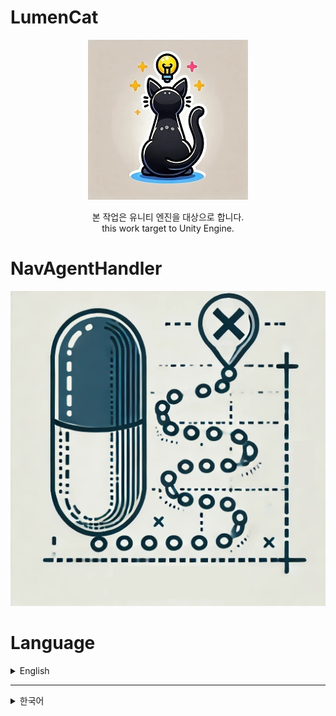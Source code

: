 # LumenCat
<div align="center">

![LumenCat92.jpg](https://github.com/lumenCat92/NavAgentHandler/blob/main/Image/LumenCat92.jpg)

본 작업은 유니티 엔진을 대상으로 합니다.  
this work target to Unity Engine.
</div>

# NavAgentHandler
 ![NavAgentHandler.jpg](https://github.com/lumenCat92/NavAgentHandler/blob/main/Image/NavAgentHandler.jpg)

# Language
<details>

<summary>English</summary>

# How Can Install This?

Before u install, this project depending other project. plz check each version of dependencies before download this.  
u can check each version of dependencies from package.json.  

Download this to Assets Folder in your unity project.

# What is This?

Handling Nav Agent with FSM.

# Where Can Use This?

if u wanna easy to handling agent, u can use this.

# How to Use This?

1. Attach "NavAgentHandler" to gameObj as component.
* the GameObj that installed NavAgentHandler, will automatically add "NavMeshAgent" and "NavMeshObstacle".
```csharp
namespace LumenCat92.Nav
{
    [RequireComponent(typeof(NavMeshAgent))]
    [RequireComponent(typeof(NavMeshObstacle))]
    public class NavAgentHandler : MonoBehaviour
    {
        //skip
    }
    //skip
}
```

2. Attach all script in Manager Folder to other gameObj as component.

3. when u look at the NavAgentHandler

```csharp
public class NavAgentHandler : MonoBehaviour
{    
    // skip
    
    [field: SerializeField] public bool AllowedChekingDeadLock { set; get; } = true;
    [field: SerializeField] public LayerMask HideableLayer { private set; get; }
    private Action OnDoneHandler { set; get; }
    
    // skip
    
    // this is starting navAgentHandler.
    // for the safty, u cant access to process.
    // after state done. u can make it call-back by "onDoneHandler"
    public void StartState(NavAgentModule.NavAgentModuleData moduleData, Action onDoneHandler)
    {
        switch (moduleData.State)
        {
            case NavAgentModule.StateList.Pointing:
            case NavAgentModule.StateList.Tracking:
            case NavAgentModule.StateList.Hiding:
                OnDoneHandler = onDoneHandler;
                isInterrupting = StateModuleHandler.IsPlayingModuleRunning();
                StateModuleHandler.EnterModule((int)moduleData.State, moduleData);
                break;
            
            // checking module is works different cause it just for cheking that agent could reach to target or not.
            case NavAgentModule.StateList.Cheking:
                var checkingModule = StateModuleHandler.GetModule((int)NavAgentModule.StateList.Cheking);
                if (checkingModule.CanEnter(moduleData))
                {
                    checkingModule.Enter();
                }
                break;
        }
    }

    // but if trying to change the state when state Running,
    // onDoneHandler will be ignored.
    public void DoWhenStateDone()
    {
        if (!isInterrupting)
        {
            OnDoneHandler?.Invoke();
        }
    }
}

```

as u can see, this is for one-way processing, so if u wanna changing one of state in NavAgentModule.NavAgentModuleData.StateList,

u should call StartState() func again. than, navAgentHandler will be override before process.

also, when u override process, it will not execute call-back func that u applied before changed state.

to be clear, when agent cant find way for going destination, it also will not execute call-back func that u applied. but it will call different func in NavAgentModuleData. check num 2. 

2. when u look at the NavAgentModule.NavAgentModuleData for using,

```csharp
public abstract partial class NavAgentModule
{
    public enum StateList
    {
        Pointing, // set destination one time.
        Tracking, // keep tracking target until reached.
        Hiding, // hiding from other target.
        Cheking, // just check agent can reach to target, agent will not move in this state.
        Non,
    }
    public class NavAgentModuleData : StateModuleData
    {
        public BasicOption BasicModulerSetting { private set; get; }
        public PointingOption PointingModulerSetting { private set; get; }
        public CheckingOption CheckingMoudlerSetting { private set; get; }
        public TrackingOption TrackingModulerSetting { private set; get; }
        public HidingOption HidingMoudlerSetting { private set; get; }
        public NavAgentModuleData(BasicOption basicOption, PointingOption pointingOption)
        {
            BasicModulerSetting = basicOption;
            PointingModulerSetting = pointingOption;
        }
        public NavAgentModuleData(BasicOption basicOption, TrackingOption trackingOption)
        {
            BasicModulerSetting = basicOption;
            TrackingModulerSetting = trackingOption;
        }
        public NavAgentModuleData(BasicOption basicOption, HidingOption hidingOption)
        {
            BasicModulerSetting = basicOption;
            HidingMoudlerSetting = hidingOption;
        }
        public NavAgentModuleData(BasicOption basicOption, CheckingOption checkingOption)
        {
            BasicModulerSetting = basicOption;
            CheckingMoudlerSetting = checkingOption;
        }
        
        public class BasicOption
        {
            public Transform Target { private set; get; } // destination point
            public bool IsLookAtOn { private set; get; } // *1) its make agent ratation lock. 
            public float StopDist { private set; get; } // *2) its same with agent stop. but it also effecting dist that end module state.
            public float AgentSpeed { private set; get; } // controlling agent speed.
            public bool ShouldActiveDeadLockCheck { private set; get; } // *3) its for stuck situation between multiple agent. 
            public Action OnFailedToFindWay { private set; get; } // call-back when cant find the way.

            public NavAgentModuleData(StateList targetState, Transform target, bool isLookAtOn, float stopDist, float agentSpeed, bool shouldActiveDeadLockCheck, Action doWhenCantFindWay)
            {
                BasicMudulerSetting = new BasicOption(targetState, target, isLookAtOn, stopDist, agentSpeed, shouldActiveDeadLockCheck, doWhenCantFindWay);
            }
        }
    }
}
```

    *1 when agent walking, obj rotation depending on agent.

but when u programming, u might be want to control rotation manually for make look at obj or make aiming to obj.

in that time, u can turn on this. but remember. u have to manually control rotation. NavAgentHandler dosent support to make look at the target.(cause this will be different in every situation.)

    *2 StopDist will set to navMeshAgent.StoppingDisctance. and it will effecting final destination. 

in the NavAgentModule, u can see down below
```csharp
public abstract partial class NavAgentModule : StateModule
{
    public enum DistStateList { Reached, Near, Close, MiddleWay }

    //skip

    protected DistStateList GetStateByDist
    {
        get
        {
            var navAgent = StateModuleHandler.navMeshAgent;
            if (navAgent.pathPending) return DistStateList.MiddleWay;
            var standingPosition = navAgent.transform.position.GetOverrideY(0);
            var destinationPosition = navAgent.destination.GetOverrideY(0);

            // dist to decide the "Status Module" done.
            var dist = standingPosition.GetDistance(destinationPosition) - ModuleData.BasicModulerSetting.StopDist;
            if (dist <= GetDistByState(DistStateList.Close))
            {
                // is destination placed higher than agent?
                if (correctedPosition.y > Agent.transform.position.y + GetAgentHeight &&
                    Agent.remainingDistance > GetDistByState(DistStateList.Close))
                {
                    return DistStateList.MiddleWay;
                }

                for (int i = 0; i < eachStateDist.Count; i++)
                {
                    var pair = eachStateDist[i];
                    if (dist <= pair.Value)
                    {

                        return pair.Key;
                    }
                }
            }

            return DistStateList.MiddleWay;
        }
    }
    public NavAgentModule(NavAgentModuleHandler handler)
    {
        StateModuleHandler = handler;
        if (eachStateDist.Count == 0)
        {
            eachStateDist.Add(new KeyValuePair<DistStateList, float>(DistStateList.Reached, GetAgentRadius * 0.01f));
            eachStateDist.Add(new KeyValuePair<DistStateList, float>(DistStateList.Near, GetAgentRadius * 2f));
            eachStateDist.Add(new KeyValuePair<DistStateList, float>(DistStateList.Close, GetAgentRadius * 4f));
        }
    }

    //skip
}
```

so technically, navMeshAgent.StoppingDistance will be effecting final destination. 

    *3 Lets say, Two agent try to pass each in Narrow hallway.

in this situation, this two agent might never get to each destination by stuck each other.

for this, u can turn on ShouldActiveDeadLockCheck property in BasicModulerSetting.

when u look at the code,

```csharp

public abstract partial class NavAgentModule : StateModule
{
    //skip

    // enter module
    protected override void OnEnterModule()
    {
        Agent.updateRotation = ModuleData.BasicModulerSetting.IsLookAtOn ? false : true;
        Agent.stoppingDistance = ModuleData.BasicModulerSetting.StopDist;
        Agent.speed = ModuleData.BasicModulerSetting.AgentSpeed;
        Agent.obstacleAvoidanceType = ObstacleAvoidanceType.HighQualityObstacleAvoidance;
        Agent.avoidancePriority = 10;
        var needNavi = Vector3.Distance(ModuleData.BasicModulerSetting.Target.position, Agent.transform.position) > eachStateDist[(int)DistStateList.Reached].Value;
        if (needNavi)
        {
            //checking deadLock
            if (ModuleData.BasicModulerSetting.ShouldActiveDeadLockCheck)
                CheckingDeadLock();

            ProcessingState = StateModuleHandler.OnStartCoroutine(StartNav(ModuleData, base.Exit));
        }
        else
        {
            base.Exit();
        }
    }

    protected void CheckingDeadLock()
    {
        var eachTime = 0.1f;
        var lastAgentPosition = Agent.transform.position;
        var speedCorrection = 0.8f;
        var expectingDist = Agent.transform.position.GetDistance(Agent.transform.position + Agent.velocity * eachTime * speedCorrection);
        deadLockTimeData = TimeCounterManager.Instance.SetTimeCounting(
            maxTime: eachTime,
            function: () =>
                {
                    if (GetStateByDist == DistStateList.MiddleWay)
                    {
                        if (Agent.obstacleAvoidanceType == ObstacleAvoidanceType.NoObstacleAvoidance)
                        {
                            var hits = Agent.transform.GetOverlapSphere(GetAgentRadius).Where(x => !x.gameObject.isStatic && !x.transform.IsChildOf(Agent.transform)).ToList();
                            if (hits.Count == 0)
                                Agent.obstacleAvoidanceType = ObstacleAvoidanceType.HighQualityObstacleAvoidance;
                        }
                        else
                        {
                            var dist = Agent.transform.position.GetDistance(lastAgentPosition);
                            if (dist < expectingDist)
                                Agent.obstacleAvoidanceType = ObstacleAvoidanceType.NoObstacleAvoidance;
                        }
                    }

                    deadLockTimeData = null;
                    if (ModuleData != null) CheckingDeadLock();
                },
            sequenceKey: ModuleData,
            sequnceMatch: (addedSeqeunce) => addedSeqeunce.Equals(ModuleData));
    }
}
```

navAgentModule calc posistion expecting every time period.

if agent couldnt reach next position, after checking near by, module make not collide each agent untill agent cant find other agent.

This can cause more overlapping issues as the number of agents increases. Please pay attention to this part.

# NavAgentModule

now i will explain detail of each state.

<details>
<summary>Pointing</summary>

 ![1.Pointing.gif](https://github.com/lumenCat92/NavAgentHandler/blob/main/Image/1.Pointing.gif)

1. Pointing is basic tracking state module.

its Set Destination only one time. 

even if target position got changed middle of module running, it will not apply to destination.

```csharp
public abstract partial class NavAgentModule
{
    public enum StateList
    {
        Pointing,
        Tracking,
        Hiding,
        Cheking,
        Non,
    }
    public class NavAgentModuleData : StateModuleData
    {
        public BasicOption BasicMudulerSetting { private set; get; }
        public PointingOpition PointModulerSetting { private set; get; } = new PointingOpition();

        // u must fill this for using every tracking module
        public NavAgentModuleData(BasicOption basicOption, PointingOption pointingOption)
        {
            BasicModulerSetting = basicOption;
            PointingModulerSetting = pointingOption;
        }
        
        public class BasicOption
        {
            public Transform Target { private set; get; } // destination point
            public bool IsLookAtOn { private set; get; } // its make agent ratation lock. 
            public float StopDist { private set; get; } // its same with agent stop. but it also effecting dist that end module state.
            public float AgentSpeed { private set; get; } // controlling agent speed.
            public bool ShouldActiveDeadLockCheck { private set; get; } // its for stuck situation between multiple agent. 
            public Action OnFailedToFindWay { private set; get; }

            public NavAgentModuleData(StateList targetState, Transform target, bool isLookAtOn, float stopDist, float agentSpeed, bool shouldActiveDeadLockCheck, Action doWhenCantFindWay)
            {
                BasicMudulerSetting = new BasicOption(targetState, target, isLookAtOn, stopDist, agentSpeed, shouldActiveDeadLockCheck, doWhenCantFindWay);
            }
        }

        public class PointingOpition
        {
            public float StayingTime { private set; get; } = -1f; // how long it will stay in poisition after reached?
            public bool IsUnlimitedStayTime => StayingTime <= -1;  
            public bool CanPositionChange { private set; get; } = true; // is target position can yield to other agent? 
            public TrafficDataSet TrafficDataSetting { private set; get; } = new TrafficDataSet(); // its for handling traffic
            public PointingOpition() { }
            public PointingOpition(float stayingTime, bool canPositionChange, TrafficDataSet trafficDataSet = null)
            {
                StayingTime = stayingTime;
                CanPositionChange = canPositionChange;
                TrafficDataSetting = trafficDataSet == null ? this.TrafficDataSetting : trafficDataSet;
            }
            public class TrafficDataSet // agent who first reach to position will taking charge of traffic detail of position 
            {
                public int MaxWaitingCount { private set; get; } = 3; // how many agent can wait for same position?
                public float MaxStayingTime { private set; get; } = 3f; // how long agent can stay in same position?
                public TrafficDataSet() { }
                public TrafficDataSet(int maxAddingCount, float maxStayingTime)
                {
                    MaxWaitingCount = maxAddingCount;
                    MaxStayingTime = maxStayingTime;
                }
            }
        }
    }
}
```

2. so, imagine that what if multiple agent try to reach same position?

for this, u need TrafficDataSet and NavTrafficManager.

```csharp
public class NavTrafficManager : MonoBehaviour
{
    //skip

    IEnumerator HandlingTraffic(TrafficData.NavAgentModuleInfoData infoData, TrafficData trafficData)
    {
        if (infoData == null)
        {
            removeTrafficDataList.Add(trafficData);
            yield break;
        }
        else
        {
            if (!infoData.IsModuleRunning()) { StartCoroutine(HandlingTraffic(trafficData.ReadNextInfo(), trafficData)); yield break; }
            infoData.Agent.stoppingDistance = infoData.stoppingDistance;
            infoData.Agent.avoidancePriority = 0;
            float checkingTime = 0.1f;

            for (bool isModuleRunning = infoData.IsModuleRunning(); isModuleRunning; isModuleRunning = infoData.IsModuleRunning())
            {
                yield return new WaitForSeconds(checkingTime);
            }

            for (float dist = trafficData.Position.GetDistance(infoData.Agent.transform.position); dist < 0.5f; dist = trafficData.Position.GetDistance(infoData.Agent.transform.position))
            {
                yield return new WaitForSeconds(checkingTime);
            }

            StartCoroutine(HandlingTraffic(trafficData.ReadNextInfo(), trafficData));
        }
    }

    // skip

    public class TrafficData
    {
        public bool IsNew { private set; get; } = true; 
        public int MaxAddingCount { private set; get; } = 3;
        public float AllowedStayingTime { private set; get; } = 3f;
        public bool IsLimitedStayingTime { get => AllowedStayingTime != -1; }
        private List<NavAgentModuleInfoData> InfoList { set; get; } = new List<NavAgentModuleInfoData>();
        public NavAgentModuleInfoData ReadNextInfo()
        {
            IsNew = false;
            if (InfoList.Count > 0)
            {
                var data = InfoList[0];
                InfoList.RemoveAt(0);
                return data;
            }

            return null;
        }
        public Vector3 Position { private set; get; } = Vector3.zero;
        private int AddingCount { set; get; } = 0;
        
        //skip
    }
}
```

3. but, what if agent dont have to wait? like agent just try to stand, or doing some animation that dosent depending other object after reached position. 

also what if agent must be stand that position? like agent try to sit chair, or doing some animation that depending other object after reached position.

when u look at the code.

```csharp

public class PointingState_NavStateModule : NavAgentModule
{
    // skip

    protected override IEnumerator OnStartNav(NavAgentModuleData data)
    {
        // skip

        var state = GetStateByDist;
        while (state != DistStateList.Reached)
        {
            if (state == DistStateList.Close || state == DistStateList.Near)
            {
                state = GetStateByDist;
                // what if agent dont have to wait? == what if agent can changing destination?
                if (data.PointingModulerSetting.CanPositionChange) 
                {
                    if (state == DistStateList.Near)
                        break;
                    // it will set near position
                    var rayStartPoint = Agent.transform.position + Vector3.up * GetAgentHeight * 0.5f;
                    var rayDir = rayStartPoint.GetDirection(ModuleData.BasicModulerSetting.Target.position);
                    OnDrawGizmosSphere(rayStartPoint, 0.02f, 2f, Color.cyan);
                    OnDrawGizmosLine(rayStartPoint, rayDir, 2f, 2f, Color.black);

                    // try to get close as much as possible. this will be destination.
                    if (rayStartPoint.RayCast(rayDir, out RaycastHit hit))
                    {
                        var position = hit.point + -rayDir * GetAgentRadius * 2f;
                        OnDrawGizmosSphere(position, 0.02f, 2f, Color.black);
                        TrySetDestination(position, ref correctedPosition);
                        TimeCounterManager.Instance.SetTimeCounting(0.1f, () => { hasBeenCheckNearBy = false; });
                    }
                    else
                    {
                        Debug.Log("ray Failed");
                    }
                }

                // what if agent have to wait? == what if agent cant changing destination?
                else
                {
                    // trying add treffic point
                    // is already has traffic in destination?
                    if (!NavTrafficManager.Instance.TryAddTrafficNearBy(
                            agent: Agent,
                            isModuleRunning: () => { return IsModuleRunning; },
                            maxAddingCount: ModuleData.PointingModulerSetting.TrafficDataSetting.MaxWaitingCount,
                            allowedStayingTime: ModuleData.PointingModulerSetting.TrafficDataSetting.MaxStayingTime,
                            stayingTime: ModuleData.PointingModulerSetting.StayingTime,
                            position: correctedPosition,
                            castRadius: GetAgentRadius))
                    {
                        ModuleData.BasicModulerSetting.OnFailedToFindWay?.Invoke();
                        break;
                    }
                }
            }
        }
    }
}
```
Traffic and deadlock functions are applied.
 ![1.Pointing_TrafficAndDeadLock.gif](https://github.com/lumenCat92/NavAgentHandler/blob/main/Image/1.Pointing_TrafficAndDeadLock.gif)

so when u allowed to change destination, agent try to get close to target as much as possible. but its not guarantee that reach to destination that u set.

if u dont wanna allowed to change destination, agent try to check traffic in destination. if traffic is very busy, it means technically, it faild to searching destination. so it will call-back func that u set.

just remember, this checking will be happen when agent get close to target.

</details>

<details>
<summary>Tracking</summary>

 ![2.Tracking.jpg](https://github.com/lumenCat92/NavAgentHandler/blob/main/Image/2.Tracking.gif)
1. most different thing with comparing pointing, in Tracking module, continues to update the destination based on the position of the target.

```csharp
public class TrackingState_NavStateModule : NavAgentModule
{
    // skip
    protected override IEnumerator OnStartNav(NavAgentModuleData data)
    {
        var hasBeenCheckNearBy = false;

        var lastPosition = data.BasicModulerSetting.Target.position;
        if (!TrySetDestination(lastPosition, ref correctedPosition))
        {
            data.BasicModulerSetting.OnFailedToFindWay?.Invoke();
            yield break;
        }

        // The frequency of looping will be decide by the IsNonStopTracking option.
        var state = GetStateByDist;
        while (ModuleData.TrackingModulerSetting.IsNonStopTracking ||
                (!ModuleData.TrackingModulerSetting.IsNonStopTracking && state != DistStateList.Reached))
        {
            state = GetStateByDist;

            //if target Moved, position will be re-calc
            if (lastPosition.GetDistance(data.BasicModulerSetting.Target.position) > 0.1f)
            {
                lastPosition = data.BasicModulerSetting.Target.position;
                if (!TrySetDestination(lastPosition, ref correctedPosition))
                {
                    data.BasicModulerSetting.OnFailedToFindWay?.Invoke();
                    yield break;
                }
            }

            // can it yield when it get close to target
            if (state == DistStateList.Close || state == DistStateList.Near)
            {
                if (!hasBeenCheckNearBy)
                {
                    hasBeenCheckNearBy = true;
                    var rayStartPoint = Agent.transform.position + Vector3.up * Agent.transform.lossyScale.y * Agent.height * 0.5f;
                    var rayDir = Agent.transform.position.GetOverrideY(0).GetDirection(ModuleData.BasicModulerSetting.Target.position.GetOverrideY(0));

                    if (rayStartPoint.RayCast(rayDir, out RaycastHit hit))
                    {
                        var position = hit.point + rayDir * -Agent.radius * 1.2f * Agent.transform.lossyScale.x;
                        OnDrawGizmosSphere(position, 0.02f, 2f, Color.black);
                        Agent.stoppingDistance = Vector3.Distance(ModuleData.BasicModulerSetting.Target.position, position);
                        TimeCounterManager.Instance.SetTimeCounting(0.1f, () => { hasBeenCheckNearBy = false; });
                    }
                }
            }
            else
            {
                if (Agent.stoppingDistance != ModuleData.BasicModulerSetting.StopDist)
                    Agent.stoppingDistance = ModuleData.BasicModulerSetting.StopDist;
            }

            yield return new WaitForSeconds(NavCheckingTime);
        }
    }
}
```

2. also its not using traffic mananger. so its not support waiting for position stuff. cause of this, if too many agent try follow one target, some of target might cant reached target, or if u turn on the deadLock option, it might overlap each agent.

3. like pointing module, it will also finished to module when get close to target, but if u want, u can make it keep follow to target no matter it reached or not.

```csharp

public abstract partial class NavAgentModule
{
    public class NavAgentModuleData : StateModuleData
    {
        public BasicOption BasicModulerSetting { private set; get; }
        public TrackingOption TrackingModulerSetting { private set; get; }
        public NavAgentModuleData(BasicOption basicOption, TrackingOption trackingOption)
        {
            BasicModulerSetting = basicOption;
            TrackingModulerSetting = trackingOption;
        }

        public class BasicOption
        {
            public Transform Target { private set; get; }
            public bool IsLookAtOn { private set; get; }
            public float StopDist { private set; get; }
            public float AgentSpeed { private set; get; }
            public bool ShouldActiveDeadLockCheck { private set; get; }
            public Action OnFailedToFindWay { private set; get; }

            public BasicOption(StateList targetState, Transform target, bool isLookAtOn, float stopDist, float agentSpeed, bool shouldActiveDeadLockCheck, Action doWhenCantFindWay)
            {
                TargetState = targetState;
                Target = target;
                IsLookAtOn = isLookAtOn;
                StopDist = stopDist;
                AgentSpeed = agentSpeed;
                ShouldActiveDeadLockCheck = shouldActiveDeadLockCheck;
                OnFailedToFindWay = doWhenCantFindWay; 
            }
        }

        public class TrackingOption
        {
            public bool IsNonStopTracking { private set; get; }
            public TrackingOption(bool isNonStopTracking)
            {
                IsNonStopTracking = isNonStopTracking;
            }
        }
    }
}
```

</details>

<details>
<summary>Hiding</summary>

 ![3.Hiding.gif](https://github.com/lumenCat92/NavAgentHandler/blob/main/Image/3.Hiding.gif)
1. it make agent get hide from target one-time.
basically, this work is taking high cost. so i did some of trick for this. but cause of this, some of agent might get ignore that making new hiding spot.

2. for the making hiding position, there have obj near by. but obj should follow these structure
```csharp
bool IsObjAvailable(Collider collider, int layerMask)
{
    return !collider.isTrigger &&
            (collider.gameObject.isStatic ||
            (layerMask & 1 << transform.gameObject.layer) != 0);
}
```
3. when u look at the code
```csharp

public class HidingState_NavStateModule : NavAgentModule
{
    public HidingState_NavStateModule(NavAgentModuleHandler handler) : base(handler) { }
    protected override IEnumerator OnStartNav(NavAgentModuleData data)
    {
        if (!NavHideManager.Instance.TryAddHide(ModuleData.BasicModulerSetting.Target, Agent, out Vector3 hidePosition, ModuleData.HidingMoudlerSetting.HidableLayer))
        {
            FaildFindWay();
            yield break;
        }

        else if (!TrySetDestination(hidePosition, ref correctedPosition))
        {
            FaildFindWay();
            yield break;
        }

        while (GetStateByDist != DistStateList.Reached)
        {
            yield return new WaitForSeconds(NavCheckingTime);
        }
    }
}
```

as u can see, the hiding_StateModule basically doing nothing. in here only doing is, check can agent reach to position that get from navHideManager.

most things is happen to NavHideManager.


<details>
<summary>NavHideManager</summary>

1. the happen in NavHideManager is quite complicated. so in here, i will just explain simple way.

```csharp
public class NavHideManager : MonoBehaviour
{
    // the sphere size that will starting from target who request first time for hide in same target.
    [field: SerializeField] private float SphereCastRadius { set; get; } = 5f; 
    
    // how long hide data will cached?
    [field: SerializeField] private float MaxRefreshDistance { set; get; } = 1f;

    // cashing hide data by target.
    Dictionary<Transform, NavHideData> HideDataDic { set; get; } = new Dictionary<Transform, NavHideData>();

    // skip
}

```

2. the agent who first request that making hide data, will be overlap sphere with SphereCastRadius.

3. If the target moves within the MaxRefreshDistance from the point where the HideData was initially created, the HideData created at that time will be shared when another agent requests it.

<details>
<summary>How exactly works?</summary>

1. Find hideData with same target. if data dosent exist or target moved overthan MaxRefreshDistance, NavHideManager start to make new hideData.

```csharp
public class NavHideManager : MonoBehaviour
{
    public static NavHideManager Instance { set; get; }
    Dictionary<Transform, NavHideData> HideDataDic { set; get; } = new Dictionary<Transform, NavHideData>();
    public bool TryAddHide(Transform target, NavMeshAgent agent, out Vector3 hidePosition, int layerMask)
    {
        hidePosition = Vector3.zero;

        NavHideData hideData = null;
        if (HideDataDic.ContainsKey(target))
        {
            // if target moved more than limited dist from last Position. it will remove.
            if (HideDataDic[target].ContectedPosition.GetDistance(target.position) >= MaxRefreshDistance)
                HideDataDic.Remove(target);
            else
                hideData = HideDataDic[target];
        }

        if (hideData == null)
        {
            var paths = GetHidePosition(target.position, agent, layerMask);

            var dic = new Dictionary<Vector3, NavMeshAgent>();
            paths.ForEach(x =>
            {
                dic.Add(x, null);
            });
            hideData = new NavHideData(target.position, dic);
            HideDataDic.Add(target, hideData);
        }

        var canAdd = hideData.CanAddHidePosition(agent);
        if (canAdd)
        {
            hidePosition = hideData.AddAgent(agent);
        }

        return canAdd;
    }
}
```

2. when NavHideManager making new hideData, collecting colliders near by agent who first request.

3. after got colliders, navHideManager start to calc radius.
every collider has bouns.min or max from pivot. so navHideManager will get distance between pivot to min, max. most longest one will be radius of obj.

*why?
the longest radius can cover collider in every direction.

4. from here, it got little complicated.
cause obj shape will not exactly circle, we need remove empty distance between raidus to obj pivot. for this we need ray-cast. and also obj can touch end of raidus, so we have to consider that too. cause if ray-cast start in obj, ray-cast cant catch the obj.

for this, we will raycast from radius + calibration value. in navHideManager, calibration value is 1f. this will be total objRadius.

technically, what we are trying to do is, how many collider can make hide position from target. so we need radius from target too.

In conclusion, final radius will be radiusFromTarget = Vector3.Distance(collider.position, target.position) + objRadius; and direction will be (collider.position - target.position).normalize.

so. what if we found hide position end of "radiusFromTarget"? how we can find next position?

in this moment, at least we know next hide position should be far away from hide position that we just found. like it should be far away more than agent.radius * 2f. for this, we need get eachAngle for finding next hide Position. for this we need trigonometric functions.


```csharp
List<Vector3> GetHidePointFromColider(Collider collider, Vector3 target, Vector3 agentPosition, float agentRadius, float agentHeight, NavMeshQueryFilter filter, int layerMask)
{
    GizmosDrawerManager.Instance.DrawLine(agentPosition, collider.transform.position, 2f, debugingLineColor[debugingLine.ConnectAgentToCollider], ShouldDrawGizmos);
    var hidePositions = new List<Vector3>();
    var correctionDist = 1f;
    var objMaxPosition = collider.bounds.max.GetDistance(collider.transform.position) > collider.bounds.min.GetDistance(collider.transform.position) ? collider.bounds.max : collider.bounds.min;
    var objRadius = objMaxPosition.GetDistance(collider.transform.position) + correctionDist;
    var radiusFromTarget = collider.transform.position.GetOverrideY(0).GetDistance(target.GetOverrideY(0)) + objRadius;
    var agentHeightCenter = agentPosition + Vector3.up * agentHeight * 0.5f;
    var dirTargetToCollider = target.GetOverrideY(0).GetDirection(collider.transform.position.GetOverrideY(0));
    var basePoint = collider.transform.position.GetOverrideY(agentHeightCenter.y) + dirTargetToCollider * objRadius;
    var eachAngle = (float)Math.Asin(agentRadius * 2.5f / radiusFromTarget) * Mathf.Rad2Deg;
    var maxAngle = (float)Math.Asin(objRadius / radiusFromTarget) * Mathf.Rad2Deg;
    Func<bool, Vector3, float, float, Vector3> getSidePosition = (isLeft, centerPosition, angle, dist) => centerPosition + (Quaternion.Euler(0, (float)(isLeft ? -angle : angle), 0) * dirTargetToCollider) * dist;
    var isLeftEnd = false;
    var isRightEnd = false;

    var lastLeftHit = Vector3.zero;
    var lastRightHit = Vector3.zero;

    for (float angle = 0; angle < maxAngle && (!isLeftEnd || !isRightEnd); angle += (float)eachAngle)
    {
        var count = hidePositions.Count;
        for (int i = 0; i < 2; i++)
        {
            var isLeft = i == 0;
            if (isLeft && isLeftEnd) continue;
            else if (isRightEnd && isRightEnd) continue;

            var sidePoint = getSidePosition(isLeft, target.GetOverrideY(agentHeightCenter.y), angle, radiusFromTarget);
            GizmosDrawerManager.Instance.DrawLine(sidePoint, collider.transform.position.GetOverrideY(basePoint.y), 2f, debugingLineColor[debugingLine.ConnectColliderToHideSameplePosition], ShouldDrawGizmos);
            GizmosDrawerManager.Instance.DrawLine(sidePoint, target.GetOverrideY(agentHeightCenter.y), 2f, debugingLineColor[debugingLine.ConnectHideSameplePositionToTarget], ShouldDrawGizmos);

            if (CanHidePosition(angle == 0 ? collider : null, sidePoint, target, isLeft ? lastLeftHit : lastRightHit, objRadius, agentRadius, agentHeight, layerMask, filter, out Vector3 hidePosition))
            {
                hidePositions.Add(hidePosition);
                if (isLeft)
                    lastLeftHit = hidePosition;
                else
                    lastRightHit = hidePosition;
            }
            if (count == hidePositions.Count)
            {
                if (isLeft)
                    isLeftEnd = true;
                else
                    isRightEnd = true;
            }

            if (angle == 0f)
            {
                if (isLeftEnd)
                    isRightEnd = true;
                break;
            }
        }

    }

    return hidePositions;
}
```

from u found hide position, "NavHideManager" calc that agent is actually can hiding that position or not.(Agent height, radius etc.)

```csharp
// checking position with agent radius and height
bool CanHidePosition(Collider collider, Vector3 startPosition, Vector3 targetPosition, Vector3 lastHit, float mostFarFromCollider, float agentRadius, float agentHeight, int layerMask, NavMeshQueryFilter filter, out Vector3 hidePosition)
{
    hidePosition = Vector3.zero;
    var dirStartToTarget = startPosition.GetOverrideY(0).GetDirection(targetPosition.GetOverrideY(0));
    GizmosDrawerManager.Instance.DrawSphere(startPosition, 0.05f, 2f, debugingSpereColor[debugingSpere.HideSamplePosition], ShouldDrawGizmos);
    var hits =
        startPosition.GetOverrideY(startPosition.y).RayCastAll(targetPosition.GetOverrideY(startPosition.y))
            .Where(x => x.point.GetDistance(lastHit) > agentRadius * 2.5f && IsObjAvailable(x.collider, layerMask))
            .OrderBy(x => Vector3.Distance(x.point, startPosition)).ToList();

    // cause ground will be stay under Agent always,
    // after this, u can except floor collision.
    if (collider != null && !IsColliderExist(collider, hits)) return false;

    if (hits.Count == 0 || !IsCoveredByOtherObj(targetPosition, hits[0].point + -dirStartToTarget * agentRadius, layerMask)) return false;

    var mostClosedObj = hits[0].point + -dirStartToTarget * agentRadius;
    var floors = mostClosedObj.RayCastAll(Vector3.down, mostFarFromCollider);

    if (floors.Count == 0 || !IsCoveredByOtherObj(targetPosition, floors[0].point, layerMask)) return false;

    var floor = floors[0].point;
    var top = floor + Vector3.up * agentHeight;
    GizmosDrawerManager.Instance.DrawLine(floor, top, 2f, debugingLineColor[debugingLine.DrawLine], ShouldDrawGizmos);

    Func<bool, Vector3, Vector3> getSidePosition = (isLeft, centerPosition) => centerPosition + (Quaternion.Euler(0, isLeft ? -90 : 90, 0) * dirStartToTarget) * agentRadius;
    var basePosition = getSidePosition(true, top);
    GizmosDrawerManager.Instance.DrawLine(floor, basePosition, 2f, debugingLineColor[debugingLine.ConnectFloorToEachSide], ShouldDrawGizmos);
    if (IsCoveredByOtherObj(targetPosition, basePosition, layerMask))
    {
        var opponentPosition = getSidePosition(false, top);
        GizmosDrawerManager.Instance.DrawLine(floor, opponentPosition, 2f, debugingLineColor[debugingLine.ConnectFloorToEachSide], ShouldDrawGizmos);
        GizmosDrawerManager.Instance.DrawLine(basePosition, opponentPosition, 2f, debugingLineColor[debugingLine.ConnectSideToSide], ShouldDrawGizmos);
        var isBothHit = IsCoveredByOtherObj(targetPosition, opponentPosition, layerMask);
        if (isBothHit)
        {
            for (int i = 0; i < 5; i++)
            {
                var floorPosition = floor + -dirStartToTarget * i * agentRadius * 2.5f;
                if (NavMesh.SamplePosition(floorPosition, out NavMeshHit hit, agentRadius, filter))
                {
                    hidePosition = floorPosition;
                    return true;
                }
            }
        }
    }

    GizmosDrawerManager.Instance.DrawSphere(basePosition, 0.02f, 2f, debugingSpereColor[debugingSpere.IsntHit], ShouldDrawGizmos);
    return false;
}
```

5. after making hideData, who ever request hiding position, as long as target move under "MaxRefreshDistance" navHideManager keep sharing hideData to other agent.

```csharp
public class NavHideData
{
    public Vector3 ContectedPosition { private set; get; }
    public float AgentTypeID { private set; get; }
    public Dictionary<Vector3, NavMeshAgent> HidePositions { private set; get; } = new Dictionary<Vector3, NavMeshAgent>();
    public NavHideData(Vector3 lastContectedPosition, Dictionary<Vector3, NavMeshAgent> hidePositions)
    {
        ContectedPosition = lastContectedPosition;
        HidePositions = hidePositions;
    }
    public bool CanAddHidePosition(NavMeshAgent agent)
    {
        if (HidePositions.Count == 0) return false;
        if (agent.agentTypeID != AgentTypeID) return false;
        else if (!HidePositions.Values.Contains(null)) return false;
        else if (HidePositions.Values.Contains(agent)) return false;

        return true;
    }

    public Vector3 AddAgent(NavMeshAgent agent)
    {
        // in the first time. 
        for (int i = 0; i < 2; i++)
        {
            var positions = HidePositions.Keys.Where(x => (i == 0 ? Vector3.Dot(x, agent.transform.position) <= 0 : Vector3.Dot(x, agent.transform.position) > 0) && HidePositions[x] == null).OrderBy(x => x.GetDistance(agent.transform.position));
            foreach (var key in positions)
            {
                HidePositions[key] = agent;
                return key;
            }
        }

        return Vector3.zero;
    }
}
```

agent try to hide in the object behind the agent, but if it fails, it try to hide elsewhere, even if it passes through the target.

if there has no more position for hiding, hidingState will call-back that OnFailedToFindWay() function in moduleData.

</details>

</details>

</details>

<details>
<summary>Checking</summary>

1. checking state is working different with other state.

cause this state just for checking, it will not change state. 

its working as state it self.

```csharp

public void StartState(NavAgentModule.NavAgentModuleData moduleData, Action onDoneHandler)
{
    switch (moduleData.State)
    {
        case NavAgentModule.StateList.Pointing:
        case NavAgentModule.StateList.Tracking:
        case NavAgentModule.StateList.Hiding:
            OnDoneHandler = onDoneHandler;
            isInterrupting = StateModuleHandler.IsPlayingModuleRunning();
            StateModuleHandler.EnterModule((int)moduleData.State, moduleData);
            break;
        // checking module is works different cause it just for cheking that agent could reach to target or not.
        case NavAgentModule.StateList.Cheking:
            var checkingModule = StateModuleHandler.GetModule((int)NavAgentModule.StateList.Cheking);
            if (checkingModule.CanEnter(moduleData))
            {
                checkingModule.Enter();
            }
            break;
    }
}
```

2. also because its not working with StateModuleHandler, onDoneHandler function that call when state done, will not functioning.

for this. u have to use CheckingOption.

```csharp
public class NavAgentModuleData : StateModuleData
{
    public BasicOption BasicModulerSetting { private set; get; }
    public CheckingOption CheckingMoudlerSetting { private set; get; }

    public NavAgentModuleData(BasicOption basicOption, CheckingOption checkingOption)
    {
        BasicModulerSetting = basicOption;
        CheckingMoudlerSetting = checkingOption;
    }

    public class CheckingOption
    {
        public Action<bool> OnFindWay { private set; get; } = null;
        public CheckingOption(Action<bool> onFindWay)
        {
            OnFindWay = onFindWay;
        }
    }
}
```

3. in the checkingState, it will let u know agent can reached to target or not.

again. this is just for checking. so when this state working. state will not change.

```csharp

public class CheckingState_NavStateModule : NavAgentModule
{
    public CheckingState_NavStateModule(NavAgentModuleHandler handler) : base(handler) { }
    public override bool IsReady()
    {
        return base.IsReady() && ModuleData.CheckingMoudlerSetting.OnFindWay != null;
    }
    protected override IEnumerator OnStartNav(NavAgentModuleData data)
    {
        NavMeshPath path = new NavMeshPath();
        if (Agent.CalculatePath(data.BasicModulerSetting.Target.position, path))
        {
            if (path.status == NavMeshPathStatus.PathComplete)
            {
                data.CheckingMoudlerSetting.OnFindWay(true);
                yield break;
            }
        }

        data.CheckingMoudlerSetting.OnFindWay(false);
        yield break;
    }
}
```

</details>
</details>

------------------------
<details>
<summary>한국어</summary>

# 어떻게 설치하죠?

설치전, 해당 프로젝트는 다른 프로젝트에 디펜딩되어 있습니다. 각 버전마다 디펜딩된 프로젝트를 먼저 확인해주세요.  
각 버전 디펜던시는 package.json 파일을 통해 확인할 수 있습니다.  

이후 직접 다운로드해서 프로젝트의 Assets에 설치합니다.

# 이게 뭔가요?

FSM패턴으로 디자인된 NavMeshAgent를 관리하는 컴포넌트입니다.

# 어디에 쓸 수 있죠?

NavMeshAgent에 대한 상태별 관리가 미리정의된 클래스가 필요하다면 사용가능합니다.

# How to Use This?

1. 게임 오브젝트에 "NavAgentHandler" 컴포넌트를 추가합니다.
* NavAgentHandler가 설치되는 GameObject에는 "NavMeshAgent"와 "NavMeshObstacle"이 자동으로 추가됩니다.
```csharp
namespace LumenCat92.Nav
{
    [RequireComponent(typeof(NavMeshAgent))]
    [RequireComponent(typeof(NavMeshObstacle))]
    public class NavAgentHandler : MonoBehaviour
    {
        //skip
    }
    //skip
}
```

2. Manager Folder 안의 모든 매니져 스크립트를 다른 게임 오브젝트에 추가합니다.

3. NavAgentHandler 를 보면,

```csharp
public class NavAgentHandler : MonoBehaviour
{    
    // skip
    
    [field: SerializeField] public bool AllowedChekingDeadLock { set; get; } = true;
    [field: SerializeField] public LayerMask HideableLayer { private set; get; }
    private Action OnDoneHandler { set; get; }
    
    // skip
    
    // 이것은 navAgentHandler 시작부분입니다.
    // 안전성을 위해, 처리에 대해서 접근하는 것을 허용하지 않습니다.
    // 각 스테이트가 끝났다면. "onDoneHandler"를 실행합니다.
    public void StartState(NavAgentModule.NavAgentModuleData moduleData, Action onDoneHandler)
    {
        switch (moduleData.State)
        {
            case NavAgentModule.StateList.Pointing:
            case NavAgentModule.StateList.Tracking:
            case NavAgentModule.StateList.Hiding:
                OnDoneHandler = onDoneHandler;
                isInterrupting = StateModuleHandler.IsPlayingModuleRunning();
                StateModuleHandler.EnterModule((int)moduleData.State, moduleData);
                break;
            
            // checking 스테이트는 단순 체킹 용도임으로, 다른 스테이트들과 다르게 동작합니다.
            case NavAgentModule.StateList.Cheking:
                var checkingModule = StateModuleHandler.GetModule((int)NavAgentModule.StateList.Cheking);
                if (checkingModule.CanEnter(moduleData))
                {
                    checkingModule.Enter();
                }
                break;
        }
    }

    // 만약 스테이트가 작동중에 다른 스테이트로 전환을 시도한다면,
    // 기존 onDoneHandler는 무시됩니다.
    public void DoWhenStateDone()
    {
        if (!isInterrupting)
        {
            OnDoneHandler?.Invoke();
        }
    }
}

```

보시는 것처럼, NavAgentModule.NavAgentModuleData.StateList안의 스테이트를 전환하려고 한다면

StartState()를 다시 실행해야합니다. 이떄, navAgentHandler는 기존 처리를 덮어씁니다.

또한, 처리를 덮어 쓸 경우, 이전에 등록했던 call-back 함수를 실행하지 않습니다.

한가지 확실하게 할 점은, Agent가 목적지까지의 도달 할 수 없을 경우, 이 또한 이전에 등록했던 call-back 함수를 실행하지 않습니다. 단, 이때는 NavAgentModuleData의 다른 함수를 실행합니다. 2번을 확인해주세요. 

2. 사용을 위해 NavAgentModule.NavAgentModuleData를 보면,

```csharp
public abstract partial class NavAgentModule
{
    public enum StateList
    {
        Pointing, // 목표 지점을 한번만 설정합니다.
        Tracking, // 목표에 도달 할때까지 계속 목표 지점을 설정합니다.
        Hiding, // 목표로부터 숨습니다.
        Cheking, // 목표까지 도달 가능 여부를 체크합니다. agent는 움직이지 않습니다.
        Non,
    }
    public class NavAgentModuleData : StateModuleData
    {
        public BasicOption BasicModulerSetting { private set; get; }
        public PointingOption PointingModulerSetting { private set; get; }
        public CheckingOption CheckingMoudlerSetting { private set; get; }
        public TrackingOption TrackingModulerSetting { private set; get; }
        public HidingOption HidingMoudlerSetting { private set; get; }
        public NavAgentModuleData(BasicOption basicOption, PointingOption pointingOption)
        {
            BasicModulerSetting = basicOption;
            PointingModulerSetting = pointingOption;
        }
        public NavAgentModuleData(BasicOption basicOption, TrackingOption trackingOption)
        {
            BasicModulerSetting = basicOption;
            TrackingModulerSetting = trackingOption;
        }
        public NavAgentModuleData(BasicOption basicOption, HidingOption hidingOption)
        {
            BasicModulerSetting = basicOption;
            HidingMoudlerSetting = hidingOption;
        }
        public NavAgentModuleData(BasicOption basicOption, CheckingOption checkingOption)
        {
            BasicModulerSetting = basicOption;
            CheckingMoudlerSetting = checkingOption;
        }
        
        public class BasicOption
        {
            public Transform Target { private set; get; } // 목표지잠
            public bool IsLookAtOn { private set; get; } // *1) agent가 움직이는 동안 회전을 끕니다. 
            public float StopDist { private set; get; } // *2) NavMeshAgent.StoppingDistance와 동일합니다. 그러나 각 스테이트들의 끝나는 것에도 영향을 미칩니다.
            public float AgentSpeed { private set; get; } // Agent 속도를 조절합니다.
            public bool ShouldActiveDeadLockCheck { private set; get; } // *3) 다중 에이전트간의 고착문제에 사용됩니다. 
            public Action OnFailedToFindWay { private set; get; } // 목표지점까지 도달 할 수 없을 경우 해당 함수를 통해 알립니다.

            public NavAgentModuleData(StateList targetState, Transform target, bool isLookAtOn, float stopDist, float agentSpeed, bool shouldActiveDeadLockCheck, Action doWhenCantFindWay)
            {
                BasicMudulerSetting = new BasicOption(targetState, target, isLookAtOn, stopDist, agentSpeed, shouldActiveDeadLockCheck, doWhenCantFindWay);
            }
        }
    }
}
```

    *1 에이전트가 걷고 있을 때, 오브젝트의 회전은 에이전트에 의존됩니다.

하지만 프로그래밍할 때, 오브젝트를 바라보게 하거나 목표물을 조준하게 만들기 위해 수동으로 회전을 제어하길 원할 수 있습니다.

이런 경우에, 이 옵션을 켤 수 있습니다. 단, 알아야 할 점은 회전은 수동으로 제어해야 한다는 것입니다. NavAgentHandler는 목표물을 바라보도록 지원하지 않습니다(이는 상황마다 다르기 때문).

    *2 StopDist 는 navMeshAgent.StoppingDisctance를 설정합니다. 그리고 마지막 목적지에도 영향을 줍니다. 

NavAgentModule에서, 다음과 같은 내용을 볼 수 있습니다.
```csharp
public abstract partial class NavAgentModule : StateModule
{
    public enum DistStateList { Reached, Near, Close, MiddleWay }

    //skip

    protected DistStateList GetStateByDist
    {
        get
        {
            var navAgent = StateModuleHandler.navMeshAgent;
            if (navAgent.pathPending) return DistStateList.MiddleWay;
            var standingPosition = navAgent.transform.position.GetOverrideY(0);
            var destinationPosition = navAgent.destination.GetOverrideY(0);

            // dist는 각 스테이트 모듈이 끝나는 것을 결정합니다.
            // 그리고 여기서 여러분이 지정한 StopDist가 사용됨을 확인 할 수 있습니다.
            var dist = standingPosition.GetDistance(destinationPosition) - ModuleData.BasicModulerSetting.StopDist;
            if (dist <= GetDistByState(DistStateList.Close))
            {
                // is destination placed higher or lower than agent?
                if (correctedPosition.y > Agent.transform.position.y + GetAgentHeight &&
                    correctedPosition.y < Agent.transform.position.y - GetAgentHeight &&
                    Agent.remainingDistance > GetDistByState(DistStateList.Close))
                {
                    return DistStateList.MiddleWay;
                }

                for (int i = 0; i < eachStateDist.Count; i++)
                {
                    var pair = eachStateDist[i];
                    if (dist <= pair.Value)
                    {

                        return pair.Key;
                    }
                }
            }

            return DistStateList.MiddleWay;
        }
    }
    public NavAgentModule(NavAgentModuleHandler handler)
    {
        StateModuleHandler = handler;
        if (eachStateDist.Count == 0)
        {
            eachStateDist.Add(new KeyValuePair<DistStateList, float>(DistStateList.Reached, GetAgentRadius * 0.01f));
            eachStateDist.Add(new KeyValuePair<DistStateList, float>(DistStateList.Near, GetAgentRadius * 2f));
            eachStateDist.Add(new KeyValuePair<DistStateList, float>(DistStateList.Close, GetAgentRadius * 4f));
        }
    }

    //skip
}
```

그러니 기술적으로, navMeshAgent.StoppingDistance 는 마지막 도착점에 영향을 미칩니다. 

    *3 두 에이전트가 좁은 통로에서 서로를 지나려 한다고 가정해봅시다.

이 상황에서는 두 에이전트가 서로에게 막혀 각자의 목적지에 도달하지 못할 수 있습니다.

이를 해결하기 위해 BasicModulerSetting에서 ShouldActiveDeadLockCheck 속성을 켤 수 있습니다.

코드를 보면,

```csharp

public abstract partial class NavAgentModule : StateModule
{
    //skip

    // enter module
    protected override void OnEnterModule()
    {
        Agent.updateRotation = ModuleData.BasicModulerSetting.IsLookAtOn ? false : true;
        Agent.stoppingDistance = ModuleData.BasicModulerSetting.StopDist;
        Agent.speed = ModuleData.BasicModulerSetting.AgentSpeed;
        Agent.obstacleAvoidanceType = ObstacleAvoidanceType.HighQualityObstacleAvoidance;
        Agent.avoidancePriority = 10;
        var needNavi = Vector3.Distance(ModuleData.BasicModulerSetting.Target.position, Agent.transform.position) > eachStateDist[(int)DistStateList.Reached].Value;
        if (needNavi)
        {
            //checking deadLock
            if (ModuleData.BasicModulerSetting.ShouldActiveDeadLockCheck)
                CheckingDeadLock();

            ProcessingState = StateModuleHandler.OnStartCoroutine(StartNav(ModuleData, base.Exit));
        }
        else
        {
            base.Exit();
        }
    }

    protected void CheckingDeadLock()
    {
        var eachTime = 0.1f;
        var lastAgentPosition = Agent.transform.position;
        var speedCorrection = 0.8f;
        var expectingDist = Agent.transform.position.GetDistance(Agent.transform.position + Agent.velocity * eachTime * speedCorrection);
        deadLockTimeData = TimeCounterManager.Instance.SetTimeCounting(
            maxTime: eachTime,
            function: () =>
                {
                    if (GetStateByDist == DistStateList.MiddleWay)
                    {
                        if (Agent.obstacleAvoidanceType == ObstacleAvoidanceType.NoObstacleAvoidance)
                        {
                            var hits = Agent.transform.GetOverlapSphere(GetAgentRadius).Where(x => !x.gameObject.isStatic && !x.transform.IsChildOf(Agent.transform)).ToList();
                            if (hits.Count == 0)
                                Agent.obstacleAvoidanceType = ObstacleAvoidanceType.HighQualityObstacleAvoidance;
                        }
                        else
                        {
                            var dist = Agent.transform.position.GetDistance(lastAgentPosition);
                            if (dist < expectingDist)
                                Agent.obstacleAvoidanceType = ObstacleAvoidanceType.NoObstacleAvoidance;
                        }
                    }

                    deadLockTimeData = null;
                    if (ModuleData != null) CheckingDeadLock();
                },
            sequenceKey: ModuleData,
            sequnceMatch: (addedSeqeunce) => addedSeqeunce.Equals(ModuleData));
    }
}
```

navAgentModule은 일정 시간마다 예상 위치를 계산합니다. 

에이전트가 예상 위치에 도달하지 못하면, 주변을 확인한 후 모듈은 에이전트가 서로 다른 에이전트를 찾지 못할 때까지 충돌하지 않도록 만듭니다.

이는 에이전트가 많을수록 많은 겹침 현상이 발생할 수 있습니다. 해당 부분을 주의해주세요.

# NavAgentModule

다음은 각 스테이트에 대한 설명입니다.

<details>
<summary>Pointing</summary>

![1.Pointing.gif](https://github.com/lumenCat92/NavAgentHandler/blob/main/Image/1.Pointing.gif)

1. Pointing state는 기본 추적 상태 모듈입니다.

이 모듈은 목적지를 한 번만 설정합니다.

모듈 실행 중에 대상 위치가 변경되더라도, 변경된 위치는 목적지에 반영되지 않습니다.

```csharp
public abstract partial class NavAgentModule
{
    public enum StateList
    {
        Pointing,
        Tracking,
        Hiding,
        Cheking,
        Non,
    }
    public class NavAgentModuleData : StateModuleData
    {
        public BasicOption BasicMudulerSetting { private set; get; }
        public PointingOpition PointModulerSetting { private set; get; } = new PointingOpition();

        public NavAgentModuleData(BasicOption basicOption, PointingOption pointingOption)
        {
            BasicModulerSetting = basicOption;
            PointingModulerSetting = pointingOption;
        }
        
        public class BasicOption
        {
            public Transform Target { private set; get; } // 목적지점
            public bool IsLookAtOn { private set; get; } // agent가 움직이는 동안 회전을 끕니다.  
            public float StopDist { private set; get; } // NavMeshAgent.StoppingDistance와 동일합니다. 그러나 각 스테이트들의 끝나는 것에도 영향을 미칩니다.
            public float AgentSpeed { private set; get; } // Agent 속도를 조절합니다.
            public bool ShouldActiveDeadLockCheck { private set; get; } // 다중 에이전트간의 고착문제에 사용됩니다. 
            public Action OnFailedToFindWay { private set; get; } // 목표지점까지 도달 할 수 없을 경우 해당 함수를 통해 알립니다.

            public NavAgentModuleData(StateList targetState, Transform target, bool isLookAtOn, float stopDist, float agentSpeed, bool shouldActiveDeadLockCheck, Action doWhenCantFindWay)
            {
                BasicMudulerSetting = new BasicOption(targetState, target, isLookAtOn, stopDist, agentSpeed, shouldActiveDeadLockCheck, doWhenCantFindWay);
            }
        }

        public class PointingOpition
        {
            public float StayingTime { private set; get; } = -1f; // 지점에서 얼마나 오래 있을건가요?
            public bool IsUnlimitedStayTime => StayingTime <= -1;  
            public bool CanPositionChange { private set; get; } = true; // 해당 지점을 다른 agent에게 양보할 수 있나요? 
            public TrafficDataSet TrafficDataSetting { private set; get; } = new TrafficDataSet(); // traffic 문제를 해결하기 위한 내용
            public PointingOpition() { }
            public PointingOpition(float stayingTime, bool canPositionChange, TrafficDataSet trafficDataSet = null)
            {
                StayingTime = stayingTime;
                CanPositionChange = canPositionChange;
                TrafficDataSetting = trafficDataSet == null ? this.TrafficDataSetting : trafficDataSet;
            }
            public class TrafficDataSet // 목표지점에 먼저 도착한 Agent가 해당 지점의 교통 세부사항에 대한 지휘를 획득합니다. 
            {
                public int MaxWaitingCount { private set; get; } = 3; // 얼마나 많은 agent가 해당 지점에 대기할 수 있나요?
                public float MaxStayingTime { private set; get; } = 3f; // 얼마나 오래 해당 지점에 대기할 수 있나요?
                public TrafficDataSet() { }
                public TrafficDataSet(int maxAddingCount, float maxStayingTime)
                {
                    MaxWaitingCount = maxAddingCount;
                    MaxStayingTime = maxStayingTime;
                }
            }
        }
    }
}
```

2. 여러 에이전트가 같은 위치에 도달하려고 한다면 어떻게 될까요?

이를 위해 TrafficDataSet과 NavTrafficManager가 필요합니다.


```csharp
public class NavTrafficManager : MonoBehaviour
{
    //skip

    IEnumerator HandlingTraffic(TrafficData.NavAgentModuleInfoData infoData, TrafficData trafficData)
    {
        if (infoData == null)
        {
            removeTrafficDataList.Add(trafficData);
            yield break;
        }
        else
        {
            if (!infoData.IsModuleRunning()) { StartCoroutine(HandlingTraffic(trafficData.ReadNextInfo(), trafficData)); yield break; }
            infoData.Agent.stoppingDistance = infoData.stoppingDistance;
            infoData.Agent.avoidancePriority = 0;
            float checkingTime = 0.1f;

            for (bool isModuleRunning = infoData.IsModuleRunning(); isModuleRunning; isModuleRunning = infoData.IsModuleRunning())
            {
                yield return new WaitForSeconds(checkingTime);
            }

            for (float dist = trafficData.Position.GetDistance(infoData.Agent.transform.position); dist < 0.5f; dist = trafficData.Position.GetDistance(infoData.Agent.transform.position))
            {
                yield return new WaitForSeconds(checkingTime);
            }

            StartCoroutine(HandlingTraffic(trafficData.ReadNextInfo(), trafficData));
        }
    }

    // skip

    public class TrafficData
    {
        public bool IsNew { private set; get; } = true; 
        public int MaxAddingCount { private set; get; } = 3;
        public float AllowedStayingTime { private set; get; } = 3f;
        public bool IsLimitedStayingTime { get => AllowedStayingTime != -1; }
        private List<NavAgentModuleInfoData> InfoList { set; get; } = new List<NavAgentModuleInfoData>();
        public NavAgentModuleInfoData ReadNextInfo()
        {
            IsNew = false;
            if (InfoList.Count > 0)
            {
                var data = InfoList[0];
                InfoList.RemoveAt(0);
                return data;
            }

            return null;
        }
        public Vector3 Position { private set; get; } = Vector3.zero;
        private int AddingCount { set; get; } = 0;
        
        //skip
    }
}
```

3. 하지만, 만약 Agent가 기다릴 필요가 없다면 어떻게 될까요? 예를 들어, Agent가 단순히 서 있거나, 도착한 후 다른 오브젝트에 의존하지 않는 애니메이션을 실행하려는 경우에 말이죠.

아니면, Agent가 반드시 그 위치에 서 있어야 하는 경우는 어떨까요? 예를 들어, Agent가 의자에 앉으려고 하거나, 도착한 후 다른 오브젝트에 의존하는 애니메이션을 실행하려는 경우 말입니다.

코드를 보면,

```csharp

public class PointingState_NavStateModule : NavAgentModule
{
    // skip

    protected override IEnumerator OnStartNav(NavAgentModuleData data)
    {
        // skip

        var state = GetStateByDist;
        while (state != DistStateList.Reached)
        {
            if (state == DistStateList.Close || state == DistStateList.Near)
            {
                state = GetStateByDist;
                // 만약 agent가 기다릴필요가 없다면? == Agent가 목표지점 변경을 허용한다면?
                if (data.PointingModulerSetting.CanPositionChange) 
                {
                    if (state == DistStateList.Near)
                        break;

                    var rayStartPoint = Agent.transform.position + Vector3.up * GetAgentHeight * 0.5f;
                    var rayDir = rayStartPoint.GetDirection(ModuleData.BasicModulerSetting.Target.position);
                    OnDrawGizmosSphere(rayStartPoint, 0.02f, 2f, Color.cyan);
                    OnDrawGizmosLine(rayStartPoint, rayDir, 2f, 2f, Color.black);

                    // 목표지점에 최대한 가깝게 접근하려 합니다. 이는 목표지점이 될 것 입니다.
                    if (rayStartPoint.RayCast(rayDir, out RaycastHit hit))
                    {
                        var position = hit.point + -rayDir * GetAgentRadius * 2f;
                        OnDrawGizmosSphere(position, 0.02f, 2f, Color.black);
                        TrySetDestination(position, ref correctedPosition);
                        TimeCounterManager.Instance.SetTimeCounting(0.1f, () => { hasBeenCheckNearBy = false; });
                    }
                    else
                    {
                        Debug.Log("ray Failed");
                    }
                }

                // 만약 agent가 기다려야 한다면? == Agent가 목표지점 변경을 허용하지 않는다면?
                else
                {
                    // 트레픽 데이터를 추가합니다.
                    // 이미 교통 체증이 있는 상황인가요?
                    if (!NavTrafficManager.Instance.TryAddTrafficNearBy(
                            agent: Agent,
                            isModuleRunning: () => { return IsModuleRunning; },
                            maxAddingCount: ModuleData.PointingModulerSetting.TrafficDataSetting.MaxWaitingCount,
                            allowedStayingTime: ModuleData.PointingModulerSetting.TrafficDataSetting.MaxStayingTime,
                            stayingTime: ModuleData.PointingModulerSetting.StayingTime,
                            position: correctedPosition,
                            castRadius: GetAgentRadius))
                    {
                        ModuleData.BasicModulerSetting.OnFailedToFindWay?.Invoke();
                        break;
                    }
                }
            }
        }
    }
}
```
트레픽과 데드락이 적용된 경우.
 ![1.Pointing_TrafficAndDeadLock.gif](https://github.com/lumenCat92/NavAgentHandler/blob/main/Image/1.Pointing_TrafficAndDeadLock.gif)

목적지 변경을 허용하면, 에이전트는 가능한 한 목표에 가까이 가려고 시도합니다. 하지만 설정한 목적지에 도달하는 것은 보장되지 않습니다.

목적지 변경을 허용하지 않으면, 에이전트는 목적지의 교통 상황을 확인하려고 합니다. 만약 교통이 매우 혼잡하다면, 이는 기술적으로 목적지 탐색에 실패했음을 의미합니다. 이때 설정한 콜백 함수가 호출됩니다.

기억하셔야 할 점은, 이 과정은 에이전트가 목표에 가까이 갔을 때 발생합니다.

</details>

<details>
<summary>Tracking</summary>

 ![2.Tracking.gif](https://github.com/lumenCat92/NavAgentHandler/blob/main/Image/2.Tracking.gif)

1. pointing 스테이트와 가장 다른 점이라고 한다면, tracking 스테이트에서는, 타겟의 위치에 따라 목표지점을 계속해서 업데이트 한다는 겁니다.

```csharp
public class TrackingState_NavStateModule : NavAgentModule
{
    // skip
    protected override IEnumerator OnStartNav(NavAgentModuleData data)
    {
        var hasBeenCheckNearBy = false;

        var lastPosition = data.BasicModulerSetting.Target.position;
        if (!TrySetDestination(lastPosition, ref correctedPosition))
        {
            data.BasicModulerSetting.OnFailedToFindWay?.Invoke();
            yield break;
        }

        // IsNonStopTracking 옵션에 따라서, 반복 정도가 결정됩니다.
        var state = GetStateByDist;
        while (ModuleData.TrackingModulerSetting.IsNonStopTracking ||
                (!ModuleData.TrackingModulerSetting.IsNonStopTracking && state != DistStateList.Reached))
        {
            state = GetStateByDist;

            //if target Moved, position will be re-calc
            if (lastPosition.GetDistance(data.BasicModulerSetting.Target.position) > 0.1f)
            {
                lastPosition = data.BasicModulerSetting.Target.position;
                if (!TrySetDestination(lastPosition, ref correctedPosition))
                {
                    data.BasicModulerSetting.OnFailedToFindWay?.Invoke();
                    yield break;
                }
            }

            // 목표지점과 가까워졌을시 목표지점을 양보할 수 있나?
            if (state == DistStateList.Close || state == DistStateList.Near)
            {
                if (!hasBeenCheckNearBy)
                {
                    hasBeenCheckNearBy = true;
                    var rayStartPoint = Agent.transform.position + Vector3.up * Agent.transform.lossyScale.y * Agent.height * 0.5f;
                    var rayDir = Agent.transform.position.GetOverrideY(0).GetDirection(ModuleData.BasicModulerSetting.Target.position.GetOverrideY(0));

                    if (rayStartPoint.RayCast(rayDir, out RaycastHit hit))
                    {
                        var position = hit.point + rayDir * -Agent.radius * 1.2f * Agent.transform.lossyScale.x;
                        OnDrawGizmosSphere(position, 0.02f, 2f, Color.black);
                        Agent.stoppingDistance = Vector3.Distance(ModuleData.BasicModulerSetting.Target.position, position);
                        TimeCounterManager.Instance.SetTimeCounting(0.1f, () => { hasBeenCheckNearBy = false; });
                    }
                }
            }
            else
            {
                if (Agent.stoppingDistance != ModuleData.BasicModulerSetting.StopDist)
                    Agent.stoppingDistance = ModuleData.BasicModulerSetting.StopDist;
            }

            yield return new WaitForSeconds(NavCheckingTime);
        }
    }
}
```

2. tracking 스테이트는  traffic mananger를 사용하지 않기에, 지점에서 기다린다던가 와 같은 내용은 지원하지 않습니다. 또한 한 지점에 너무 많은 에이전트가 몰리가 된다면, 충돌 문제로 인해 목표지점에 도달 하지 못할 수 도 있습니다. 이를 위해 deadLock을 킬 수는 있으나, 에이전트가 겹치는 문제가 있을 수 있으니 상황에 맞게 사용하기 바랍니다.

3. pointing 스테이트처럼, 목표지점에 도달하면 스테이트가 끝나지만, 설정을 통해 도착 여부와 관계없이 지속적으로 목표지점을 따라가도록 설정할 수도 있습니다.

```csharp

public abstract partial class NavAgentModule
{
    public class NavAgentModuleData : StateModuleData
    {
        public BasicOption BasicModulerSetting { private set; get; }
        public TrackingOption TrackingModulerSetting { private set; get; }
        public NavAgentModuleData(BasicOption basicOption, TrackingOption trackingOption)
        {
            BasicModulerSetting = basicOption;
            TrackingModulerSetting = trackingOption;
        }

        public class BasicOption
        {
            public Transform Target { private set; get; }
            public bool IsLookAtOn { private set; get; }
            public float StopDist { private set; get; }
            public float AgentSpeed { private set; get; }
            public bool ShouldActiveDeadLockCheck { private set; get; }
            public Action OnFailedToFindWay { private set; get; }

            public BasicOption(StateList targetState, Transform target, bool isLookAtOn, float stopDist, float agentSpeed, bool shouldActiveDeadLockCheck, Action doWhenCantFindWay)
            {
                TargetState = targetState;
                Target = target;
                IsLookAtOn = isLookAtOn;
                StopDist = stopDist;
                AgentSpeed = agentSpeed;
                ShouldActiveDeadLockCheck = shouldActiveDeadLockCheck;
                OnFailedToFindWay = doWhenCantFindWay; 
            }
        }

        public class TrackingOption
        {
            public bool IsNonStopTracking { private set; get; }
            public TrackingOption(bool isNonStopTracking)
            {
                IsNonStopTracking = isNonStopTracking;
            }
        }
    }
}
```

</details>

<details>
<summary>Hiding</summary>

 ![3.Hiding.gif](https://github.com/lumenCat92/NavAgentHandler/blob/main/Image/3.Hiding.gif)

1. 목표로부터 한번만 숨는것을 설정합니다.

기본적으로, 이 작업은 많은 비용을 발생시킵니다. 이를 위해 몇가지 트릭이 사용되었습니다만, 이로 인해 몇몇 에이전트의 새로운 숨는 지점 만들기는 무시될 수 있습니다.

2. 숨는 지점을 만들기 위해서는 대상 오브젝트들은 다음과 같은 구조를 따라야 합니다.
```csharp
bool IsObjAvailable(Collider collider, int layerMask)
{
    return !collider.isTrigger &&
            (collider.gameObject.isStatic ||
            (layerMask & 1 << transform.gameObject.layer) != 0);
}
```
3. 코드를 보시면
```csharp

public class HidingState_NavStateModule : NavAgentModule
{
    public HidingState_NavStateModule(NavAgentModuleHandler handler) : base(handler) { }
    protected override IEnumerator OnStartNav(NavAgentModuleData data)
    {
        if (!NavHideManager.Instance.TryAddHide(ModuleData.BasicModulerSetting.Target, Agent, out Vector3 hidePosition, ModuleData.HidingMoudlerSetting.HidableLayer))
        {
            FaildFindWay();
            yield break;
        }

        else if (!TrySetDestination(hidePosition, ref correctedPosition))
        {
            FaildFindWay();
            yield break;
        }

        while (GetStateByDist != DistStateList.Reached)
        {
            yield return new WaitForSeconds(NavCheckingTime);
        }
    }
}
```

보는 것처럼, hiding 스테이트는 기본적으로 별다른 동작을 하지 않습니다. 여기서 하는 거라곤 navHideManager로부터 받은 숨는 지점에 실제로 도달 하게끔 만들 뿐입니다.

대부분의 일은 NavHideManager에서 일어납니다.


<details>
<summary>NavHideManager</summary>

1. NavHideManager 에서 일어나는 일은 좀 복잡한 편입니다. 가급적이면 간단하게 설명하겠습니다.

```csharp
public class NavHideManager : MonoBehaviour
{
    // 첫 번째 요정한 에이전트로부터 발생할 구체의 크기.
    [field: SerializeField] private float SphereCastRadius { set; get; } = 5f; 
    
    // 얼마나 오래 hideData를 보관할 것인가?
    [field: SerializeField] private float MaxRefreshDistance { set; get; } = 1f;

    // 목표에 의한 케싱된 hideData.
    Dictionary<Transform, NavHideData> HideDataDic { set; get; } = new Dictionary<Transform, NavHideData>();

    // skip
}

```

2. HideData를 만들기 위해 첫 번째로 요청한 에이전트를 중심으로 SphereCastRadius를 호출합니다.

3. 목표가 HideData를 만든 최초의 지점으로부터 MaxRefreshDistance 아래로 움직인다면, 이때 만들어진 hideData는 다른 Agent가 요청할 때, 공유됩니다.

<details>
<summary>정확히 어떨게 작동하는 건가요?</summary>

1. 같은 목표를 가진 hideData를 찾습니다. 데이터가 존재하지 않거나 목표가 MaxRefreshDistance를 초과하여 이동한 경우, NavHideManager는 새로운 hideData를 생성하기 시작합니다.

```csharp
public class NavHideManager : MonoBehaviour
{
    public static NavHideManager Instance { set; get; }
    Dictionary<Transform, NavHideData> HideDataDic { set; get; } = new Dictionary<Transform, NavHideData>();
    public bool TryAddHide(Transform target, NavMeshAgent agent, out Vector3 hidePosition, int layerMask)
    {
        hidePosition = Vector3.zero;

        NavHideData hideData = null;
        if (HideDataDic.ContainsKey(target))
        {
            // if target moved more than limited dist from last Position. it will remove.
            if (HideDataDic[target].ContectedPosition.GetDistance(target.position) >= MaxRefreshDistance)
                HideDataDic.Remove(target);
            else
                hideData = HideDataDic[target];
        }

        if (hideData == null)
        {
            var paths = GetHidePosition(target.position, agent, layerMask);

            var dic = new Dictionary<Vector3, NavMeshAgent>();
            paths.ForEach(x =>
            {
                dic.Add(x, null);
            });
            hideData = new NavHideData(target.position, dic);
            HideDataDic.Add(target, hideData);
        }

        var canAdd = hideData.CanAddHidePosition(agent);
        if (canAdd)
        {
            hidePosition = hideData.AddAgent(agent);
        }

        return canAdd;
    }
}
```

2. NavHideManager가 새로운 hideData를 생성할 때, 첫 번째 요청을 한 에이전트 근처의 콜라이더를 수집합니다.

3. 콜라이더를 수집한 후, navHideManager는 반지름을 계산하기 시작합니다. 각 콜라이더는 축으로부터 bounds.min 또는 max를 가지고 있습니다. 그래서 navHideManager는 축부터 min, max까지의 거리를 구합니다. 가장 긴 거리가 객체의 반지름이 됩니다.

*이유는?
가장 긴 반지름이 모든 방향에서 콜라이더를 커버할 수 있기 때문입니다.

4. 여기부터는 조금 복잡해집니다.

객체의 모양이 정확히 원형이 아니기 때문에, 반지름과 객체 중심 사이의 빈 거리를 제거해야 합니다. 이를 위해 레이캐스트가 필요합니다. 또한 객체가 반지름 끝에 닿을 수 있기 때문에, 이것도 고려해야 합니다. 왜냐하면 레이캐스트가 객체 내에서 시작하면 객체를 감지할 수 없기 때문입니다.

이를 위해 반지름 + 보정값에서 레이캐스트를 시작합니다. navHideManager에서 보정값은 1f입니다. 이것이 전체 objRadius가 됩니다.

기술적으로, 우리가 하려는 것은 하나의 콜라이더가 목표물로부터 얼마나 많은 숨는 위치를 만들 수 있는지를 알아내는 것입니다. 그래서 목표물로부터의 반지름도 필요합니다.

결론적으로, 최종 반지름은 radiusFromTarget = Vector3.Distance(collider.position, target.position) + objRadius가 되고, 방향은 (collider.position - target.position).normalize가 됩니다.

그렇다면 "radiusFromTarget" 끝에서 숨는 위치를 찾으면 어떻게 될까요? 다음 위치를 어떻게 찾을 수 있을까요?

이 순간, 적어도 우리는 다음 숨는 위치가 방금 찾은 숨는 위치에서 멀리 떨어져 있어야 한다는 것을 알고 있습니다. 이는 에이전트의 반지름 * 2f보다 더 멀리 떨어져 있어야 합니다. 이를 위해, 다음 숨는 위치를 찾기 위해 각도를 구해야 합니다. 이를 위해 삼각함수가 필요합니다.


```csharp
List<Vector3> GetHidePointFromColider(Collider collider, Vector3 target, Vector3 agentPosition, float agentRadius, float agentHeight, NavMeshQueryFilter filter, int layerMask)
{
    GizmosDrawerManager.Instance.DrawLine(agentPosition, collider.transform.position, 2f, debugingLineColor[debugingLine.ConnectAgentToCollider], ShouldDrawGizmos);
    var hidePositions = new List<Vector3>();
    var correctionDist = 1f;
    var objMaxPosition = collider.bounds.max.GetDistance(collider.transform.position) > collider.bounds.min.GetDistance(collider.transform.position) ? collider.bounds.max : collider.bounds.min;
    var objRadius = objMaxPosition.GetDistance(collider.transform.position) + correctionDist;
    var radiusFromTarget = collider.transform.position.GetOverrideY(0).GetDistance(target.GetOverrideY(0)) + objRadius;
    var agentHeightCenter = agentPosition + Vector3.up * agentHeight * 0.5f;
    var dirTargetToCollider = target.GetOverrideY(0).GetDirection(collider.transform.position.GetOverrideY(0));
    var basePoint = collider.transform.position.GetOverrideY(agentHeightCenter.y) + dirTargetToCollider * objRadius;
    var eachAngle = (float)Math.Asin(agentRadius * 2.5f / radiusFromTarget) * Mathf.Rad2Deg;
    var maxAngle = (float)Math.Asin(objRadius / radiusFromTarget) * Mathf.Rad2Deg;
    Func<bool, Vector3, float, float, Vector3> getSidePosition = (isLeft, centerPosition, angle, dist) => centerPosition + (Quaternion.Euler(0, (float)(isLeft ? -angle : angle), 0) * dirTargetToCollider) * dist;
    var isLeftEnd = false;
    var isRightEnd = false;

    var lastLeftHit = Vector3.zero;
    var lastRightHit = Vector3.zero;

    for (float angle = 0; angle < maxAngle && (!isLeftEnd || !isRightEnd); angle += (float)eachAngle)
    {
        var count = hidePositions.Count;
        for (int i = 0; i < 2; i++)
        {
            var isLeft = i == 0;
            if (isLeft && isLeftEnd) continue;
            else if (isRightEnd && isRightEnd) continue;

            var sidePoint = getSidePosition(isLeft, target.GetOverrideY(agentHeightCenter.y), angle, radiusFromTarget);
            GizmosDrawerManager.Instance.DrawLine(sidePoint, collider.transform.position.GetOverrideY(basePoint.y), 2f, debugingLineColor[debugingLine.ConnectColliderToHideSameplePosition], ShouldDrawGizmos);
            GizmosDrawerManager.Instance.DrawLine(sidePoint, target.GetOverrideY(agentHeightCenter.y), 2f, debugingLineColor[debugingLine.ConnectHideSameplePositionToTarget], ShouldDrawGizmos);

            if (CanHidePosition(angle == 0 ? collider : null, sidePoint, target, isLeft ? lastLeftHit : lastRightHit, objRadius, agentRadius, agentHeight, layerMask, filter, out Vector3 hidePosition))
            {
                hidePositions.Add(hidePosition);
                if (isLeft)
                    lastLeftHit = hidePosition;
                else
                    lastRightHit = hidePosition;
            }
            if (count == hidePositions.Count)
            {
                if (isLeft)
                    isLeftEnd = true;
                else
                    isRightEnd = true;
            }

            if (angle == 0f)
            {
                if (isLeftEnd)
                    isRightEnd = true;
                break;
            }
        }

    }

    return hidePositions;
}
```

숨는 위치에서 "NavHideManager"는 에이전트가 실제로 해당 위치를 숨는 수 있는지 여부를 계산합니다.(Agent 높이, 너비 등)

```csharp
// checking position with agent radius and height
bool CanHidePosition(Collider collider, Vector3 startPosition, Vector3 targetPosition, Vector3 lastHit, float mostFarFromCollider, float agentRadius, float agentHeight, int layerMask, NavMeshQueryFilter filter, out Vector3 hidePosition)
{
    hidePosition = Vector3.zero;
    var dirStartToTarget = startPosition.GetOverrideY(0).GetDirection(targetPosition.GetOverrideY(0));
    GizmosDrawerManager.Instance.DrawSphere(startPosition, 0.05f, 2f, debugingSpereColor[debugingSpere.HideSamplePosition], ShouldDrawGizmos);
    var hits =
        startPosition.GetOverrideY(startPosition.y).RayCastAll(targetPosition.GetOverrideY(startPosition.y))
            .Where(x => x.point.GetDistance(lastHit) > agentRadius * 2.5f && IsObjAvailable(x.collider, layerMask))
            .OrderBy(x => Vector3.Distance(x.point, startPosition)).ToList();

    // cause ground will be stay under Agent always,
    // after this, u can except floor collision.
    if (collider != null && !IsColliderExist(collider, hits)) return false;

    if (hits.Count == 0 || !IsCoveredByOtherObj(targetPosition, hits[0].point + -dirStartToTarget * agentRadius, layerMask)) return false;

    var mostClosedObj = hits[0].point + -dirStartToTarget * agentRadius;
    var floors = mostClosedObj.RayCastAll(Vector3.down, mostFarFromCollider);

    if (floors.Count == 0 || !IsCoveredByOtherObj(targetPosition, floors[0].point, layerMask)) return false;

    var floor = floors[0].point;
    var top = floor + Vector3.up * agentHeight;
    GizmosDrawerManager.Instance.DrawLine(floor, top, 2f, debugingLineColor[debugingLine.DrawLine], ShouldDrawGizmos);

    Func<bool, Vector3, Vector3> getSidePosition = (isLeft, centerPosition) => centerPosition + (Quaternion.Euler(0, isLeft ? -90 : 90, 0) * dirStartToTarget) * agentRadius;
    var basePosition = getSidePosition(true, top);
    GizmosDrawerManager.Instance.DrawLine(floor, basePosition, 2f, debugingLineColor[debugingLine.ConnectFloorToEachSide], ShouldDrawGizmos);
    if (IsCoveredByOtherObj(targetPosition, basePosition, layerMask))
    {
        var opponentPosition = getSidePosition(false, top);
        GizmosDrawerManager.Instance.DrawLine(floor, opponentPosition, 2f, debugingLineColor[debugingLine.ConnectFloorToEachSide], ShouldDrawGizmos);
        GizmosDrawerManager.Instance.DrawLine(basePosition, opponentPosition, 2f, debugingLineColor[debugingLine.ConnectSideToSide], ShouldDrawGizmos);
        var isBothHit = IsCoveredByOtherObj(targetPosition, opponentPosition, layerMask);
        if (isBothHit)
        {
            for (int i = 0; i < 5; i++)
            {
                var floorPosition = floor + -dirStartToTarget * i * agentRadius * 2.5f;
                if (NavMesh.SamplePosition(floorPosition, out NavMeshHit hit, agentRadius, filter))
                {
                    hidePosition = floorPosition;
                    return true;
                }
            }
        }
    }

    GizmosDrawerManager.Instance.DrawSphere(basePosition, 0.02f, 2f, debugingSpereColor[debugingSpere.IsntHit], ShouldDrawGizmos);
    return false;
}
```

5. hideData를 생성한 후, 목표가 "MaxRefreshDistance" 내에서 이동하는 한, 숨는 위치를 요청하는 누구에게나 navHideManager는 hideData를 다른 에이전트와 계속 공유합니다.

```csharp
public class NavHideData
{
    public Vector3 ContectedPosition { private set; get; }
    public float AgentTypeID { private set; get; }
    public Dictionary<Vector3, NavMeshAgent> HidePositions { private set; get; } = new Dictionary<Vector3, NavMeshAgent>();
    public NavHideData(Vector3 lastContectedPosition, Dictionary<Vector3, NavMeshAgent> hidePositions)
    {
        ContectedPosition = lastContectedPosition;
        HidePositions = hidePositions;
    }
    public bool CanAddHidePosition(NavMeshAgent agent)
    {
        if (HidePositions.Count == 0) return false;
        if (agent.agentTypeID != AgentTypeID) return false;
        else if (!HidePositions.Values.Contains(null)) return false;
        else if (HidePositions.Values.Contains(agent)) return false;

        return true;
    }

    public Vector3 AddAgent(NavMeshAgent agent)
    {
        // in the first time. 
        for (int i = 0; i < 2; i++)
        {
            var positions = HidePositions.Keys.Where(x => (i == 0 ? Vector3.Dot(x, agent.transform.position) <= 0 : Vector3.Dot(x, agent.transform.position) > 0) && HidePositions[x] == null).OrderBy(x => x.GetDistance(agent.transform.position));
            foreach (var key in positions)
            {
                HidePositions[key] = agent;
                return key;
            }
        }

        return Vector3.zero;
    }
}
```

에이전트는 에이전트 뒤에 있는 오브젝트에 숨으려고 시도하지만, 실패하면 목표를 지나치더라도 다른 곳에 숨으려고 시도합니다.

숨을 수 있는 위치가 더 이상 없다면, hidingState는 moduleData에서 OnFailedToFindWay() 함수를 호출합니다.

</details>

</details>

</details>

<details>
<summary>Checking</summary>

1. checking 스테이트는 다른 스테이트와는 다르게 동작합니다.

단순히 체킹을 하는 용도이기 때문에 스테이트를 바꾸지 않습니다. 

따라서 이는 스테이트 자체로써 동작합니다.

```csharp

public void StartState(NavAgentModule.NavAgentModuleData moduleData, Action onDoneHandler)
{
    switch (moduleData.State)
    {
        case NavAgentModule.StateList.Pointing:
        case NavAgentModule.StateList.Tracking:
        case NavAgentModule.StateList.Hiding:
            OnDoneHandler = onDoneHandler;
            isInterrupting = StateModuleHandler.IsPlayingModuleRunning();
            StateModuleHandler.EnterModule((int)moduleData.State, moduleData);
            break;
        // checking module is works different cause it just for cheking that agent could reach to target or not.
        case NavAgentModule.StateList.Cheking:
            var checkingModule = StateModuleHandler.GetModule((int)NavAgentModule.StateList.Cheking);
            if (checkingModule.CanEnter(moduleData))
            {
                checkingModule.Enter();
            }
            break;
    }
}
```

2. 또한 StateModuleHandler을 사용하지 않음으로, 스테이트가 끝날때 호출하던 onDoneHandler는 사용되지 않습니다.

이것의 대안으로 CheckingOption의 OnFindWay를 사용할 수 있습니다.

```csharp
public class NavAgentModuleData : StateModuleData
{
    public BasicOption BasicModulerSetting { private set; get; }
    public CheckingOption CheckingMoudlerSetting { private set; get; }

    public NavAgentModuleData(BasicOption basicOption, CheckingOption checkingOption)
    {
        BasicModulerSetting = basicOption;
        CheckingMoudlerSetting = checkingOption;
    }

    public class CheckingOption
    {
        public Action<bool> OnFindWay { private set; get; } = null;
        public CheckingOption(Action<bool> onFindWay)
        {
            OnFindWay = onFindWay;
        }
    }
}
```

3. checking 스테이트는, 에이저트가 목표에 도달 할 수 있는지 여부만 알려줍니다.

다시 말하지만. 이것은 단순 확인용임으로 스테이트를 바꾸지 않습니다.

```csharp

public class CheckingState_NavStateModule : NavAgentModule
{
    public CheckingState_NavStateModule(NavAgentModuleHandler handler) : base(handler) { }
    public override bool IsReady()
    {
        return base.IsReady() && ModuleData.CheckingMoudlerSetting.OnFindWay != null;
    }
    protected override IEnumerator OnStartNav(NavAgentModuleData data)
    {
        NavMeshPath path = new NavMeshPath();
        if (Agent.CalculatePath(data.BasicModulerSetting.Target.position, path))
        {
            if (path.status == NavMeshPathStatus.PathComplete)
            {
                data.CheckingMoudlerSetting.OnFindWay(true);
                yield break;
            }
        }

        data.CheckingMoudlerSetting.OnFindWay(false);
        yield break;
    }
}
```